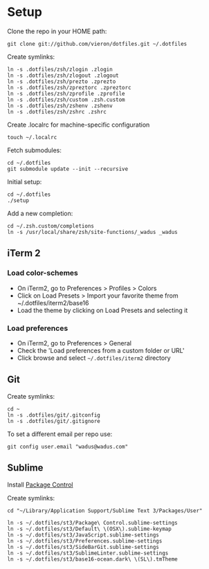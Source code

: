# Setup

Clone the repo in your HOME path:

	git clone git://github.com/vieron/dotfiles.git ~/.dotfiles


Create symlinks:

	ln -s .dotfiles/zsh/zlogin .zlogin
	ln -s .dotfiles/zsh/zlogout .zlogout
	ln -s .dotfiles/zsh/prezto .zprezto
	ln -s .dotfiles/zsh/zpreztorc .zpreztorc
	ln -s .dotfiles/zsh/zprofile .zprofile
	ln -s .dotfiles/zsh/custom .zsh.custom
	ln -s .dotfiles/zsh/zshenv .zshenv
	ln -s .dotfiles/zsh/zshrc .zshrc


Create .localrc for machine-specific configuration

	touch ~/.localrc


Fetch submodules:

	cd ~/.dotfiles
	git submodule update --init --recursive


Initial setup:

	cd ~/.dotfiles
	./setup


Add a new completion:

	cd ~/.zsh.custom/completions
	ln -s /usr/local/share/zsh/site-functions/_wadus _wadus




## iTerm 2

### Load color-schemes

- On iTerm2, go to Preferences > Profiles > Colors
- Click on Load Presets > Import your favorite theme from ~/.dotfiles/iterm2/base16
- Load the theme by clicking on Load Presets and selecting it

### Load preferences

- On iTerm2, go to Preferences > General
- Check the 'Load preferences from a custom folder or URL'
- Click browse and select `~/.dotfiles/iterm2` directory




## Git

Create symlinks:

	cd ~
	ln -s .dotfiles/git/.gitconfig
	ln -s .dotfiles/git/.gitignore


To set a different email per repo use:

	git config user.email "wadus@wadus.com"




## Sublime

Install [Package Control](https://packagecontrol.io/installation#st3)


Create symlinks:

	cd "~/Library/Application Support/Sublime Text 3/Packages/User"

	ln -s ~/.dotfiles/st3/Package\ Control.sublime-settings
	ln -s ~/.dotfiles/st3/Default\ \(OSX\).sublime-keymap
	ln -s ~/.dotfiles/st3/JavaScript.sublime-settings
	ln -s ~/.dotfiles/st3/Preferences.sublime-settings
	ln -s ~/.dotfiles/st3/SideBarGit.sublime-settings
	ln -s ~/.dotfiles/st3/SublimeLinter.sublime-settings
	ln -s ~/.dotfiles/st3/base16-ocean.dark\ \(SL\).tmTheme